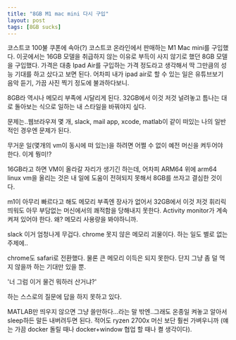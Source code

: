 ```yaml
---
title: "8GB M1 mac mini 다시 구입"
layout: post
tags: [8GB sucks]
---
```


코스트코 100불 쿠폰에 속아(?) 코스트코 온라인에서 판매하는 M1 Mac mini를 구입했다. 이곳에서는 16GB 모델을 취급하지 않는 이유로 부득이 사지 않기로 했던 8GB 모델을 구입했다. 가격은 대충 Ipad Air를 구입하는 가격 정도라고 생각해서 딱 그만큼의 성능 기대를 하고 샀다고 보면 된다. 어차피 내가 ipad air로 할 수 있는 일은 유튜브보기 음악 듣기, 가끔 사진 찍기 정도에 불과하다보니.

8GB라 역시나 메모리 부족에 시달리게 된다. 32GB에서 이것 저것 널려놓고 틈나는 대로 돌아보는 식으로 일하는 내 스타일을 바꿔야지 싶다.

문제는..웹브라우져 몇 개, slack, mail app, xcode, matlab이 같이 떠있는 나의 일반적인 경우엔 문제가 된다.

무거운 일(몇개의 vm이 동시에 떠 있는)을 하려면 어쩔 수 없이 예전 머신을 켜두어야 한다. 이게 뭥미!?

16GB라고 하면 VM이 올라갈 자리가 생기긴 하는데, 어차피 ARM64 위에 arm64 linux vm을 올리는 것은 내 일에 도움이 전혀되지 못해서 8GB를 쓰자고 결심한 것이다.

m1이 아무리 빠르다고 해도 메모리 부족엔 장사가 없어서 32GB에서 이것 저것 휘리릭 띄워도 아무 부담없는 머신에서의 쾌적함을 당해내지 못한다. Activity monitor가 계속 켜져 있어야 한다. 왜? 메모리 사용량을 봐야하니까.

slack 이거 엄청나게 무겁다. chrome 못지 않은 메모리 괴물이다. 하는 일도 별로 없는 주제에..

chrome도 safari로 전환했다. 물론 큰 메모리 이득은 되지 못한다. 단지 그냥 좀 덜 먹지 않을까 하는 기대만 있을 뿐.

'너 그럼 이거 물건 뭐하러 산거냐?'

하는 스스로의 질문에 답을 하지 못하고 있다.

MATLAB만 띄우지 않으면 그냥 쓸만하다...라는 말 밖엔..그래도 온종일 켜놓고 알아서 sleep하든 말든 내버려두면 된다. 적어도 ryzen 2700x 머신 보단 훨씬 가벼우니까 (얘는 가끔 docker 돌릴 때나 docker+window 협업 할 때나 켤 생각이다).